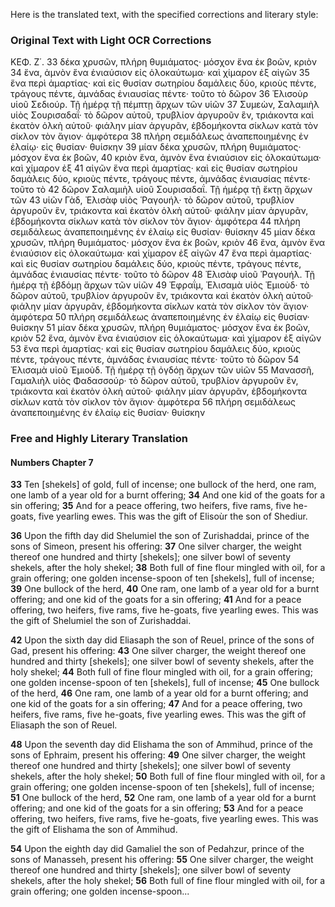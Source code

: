 Here is the translated text, with the specified corrections and literary style:

### Original Text with Light OCR Corrections

ΚΕΦ. Ζ΄.
33 δέκα χρυσῶν, πλήρη θυμιάματος· μόσχον ἕνα ἐκ βοῶν, κριὸν
34 ἕνα, ἀμνὸν ἕνα ἐνιαύσιον εἰς ὁλοκαύτωμα· καὶ χίμαρον ἐξ αἰγῶν
35 ἕνα περὶ ἁμαρτίας· καὶ εἰς θυσίαν σωτηρίου δαμάλεις δύο, κριοὺς
   πέντε, τράγους πέντε, ἀμνάδας ἐνιαυσίας πέντε· τοῦτο τὸ δῶρον
36 Ἐλισοὺρ υἱοῦ Σεδιούρ. Τῇ ἡμέρᾳ τῇ πέμπτῃ ἄρχων τῶν υἱῶν
37 Συμεὼν, Σαλαμιὴλ υἱὸς Σουρισαδαΐ· τὸ δῶρον αὐτοῦ, τρυβλίον
   ἀργυροῦν ἓν, τριάκοντα καὶ ἑκατὸν ὁλκὴ αὐτοῦ· φιάλην μίαν ἀργυρᾶν,
   ἑβδομήκοντα σίκλων κατὰ τὸν σίκλον τὸν ἅγιον· ἀμφότερα
38 πλήρη σεμιδάλεως ἀναπεποιημένης ἐν ἐλαίῳ· εἰς θυσίαν· θυίσκην
39 μίαν δέκα χρυσῶν, πλήρη θυμιάματος· μόσχον ἕνα ἐκ βοῶν,
40 κριὸν ἕνα, ἀμνὸν ἕνα ἐνιαύσιον εἰς ὁλοκαύτωμα· καὶ χίμαρον ἐξ
41 αἰγῶν ἕνα περὶ ἁμαρτίας· καὶ εἰς θυσίαν σωτηρίου δαμάλεις δύο,
   κριοὺς πέντε, τράγους πέντε, ἀμνάδας ἐνιαυσίας πέντε· τοῦτο τὸ
42 δῶρον Σαλαμιὴλ υἱοῦ Σουρισαδαΐ. Τῇ ἡμέρᾳ τῇ ἕκτῃ ἄρχων τῶν
43 υἱῶν Γὰδ, Ἐλισὰφ υἱὸς Ῥαγουήλ· τὸ δῶρον αὐτοῦ, τρυβλίον ἀργυροῦν
   ἓν, τριάκοντα καὶ ἑκατὸν ὁλκὴ αὐτοῦ· φιάλην μίαν ἀργυρᾶν,
   ἑβδομήκοντα σίκλων κατὰ τὸν σίκλον τὸν ἅγιον· ἀμφότερα
44 πλήρη σεμιδάλεως ἀναπεποιημένης ἐν ἐλαίῳ εἰς θυσίαν· θυίσκην
45 μίαν δέκα χρυσῶν, πλήρη θυμιάματος· μόσχον ἕνα ἐκ βοῶν, κριὸν
46 ἕνα, ἀμνὸν ἕνα ἐνιαύσιον εἰς ὁλοκαύτωμα· καὶ χίμαρον ἐξ αἰγῶν
47 ἕνα περὶ ἁμαρτίας· καὶ εἰς θυσίαν σωτηρίου δαμάλεις δύο, κριοὺς
   πέντε, τράγους πέντε, ἀμνάδας ἐνιαυσίας πέντε· τοῦτο τὸ δῶρον
48 Ἐλισὰφ υἱοῦ Ῥαγουήλ. Τῇ ἡμέρᾳ τῇ ἑβδόμῃ ἄρχων τῶν υἱῶν
49 Ἐφραΐμ, Ἐλισαμὰ υἱὸς Ἐμιοὺδ· τὸ δῶρον αὐτοῦ, τρυβλίον ἀργυροῦν
   ἓν, τριάκοντα καὶ ἑκατὸν ὁλκὴ αὐτοῦ· φιάλην μίαν ἀργυρᾶν,
   ἑβδομήκοντα σίκλων κατὰ τὸν σίκλον τὸν ἅγιον· ἀμφότερα
50 πλήρη σεμιδάλεως ἀναπεποιημένης ἐν ἐλαίῳ εἰς θυσίαν· θυίσκην
51 μίαν δέκα χρυσῶν, πλήρη θυμιάματος· μόσχον ἕνα ἐκ βοῶν, κριὸν
52 ἕνα, ἀμνὸν ἕνα ἐνιαύσιον εἰς ὁλοκαύτωμα· καὶ χίμαρον ἐξ αἰγῶν
53 ἕνα περὶ ἁμαρτίας· καὶ εἰς θυσίαν σωτηρίου δαμάλεις δύο, κριοὺς
   πέντε, τράγους πέντε, ἀμνάδας ἐνιαυσίας πέντε· τοῦτο τὸ δῶρον
54 Ἐλισαμὰ υἱοῦ Ἐμιοὺδ. Τῇ ἡμέρᾳ τῇ ὀγδόῃ ἄρχων τῶν υἱῶν
55 Μανασσῆ, Γαμαλιὴλ υἱὸς Φαδασσούρ· τὸ δῶρον αὐτοῦ, τρυβλίον
   ἀργυροῦν ἓν, τριάκοντα καὶ ἑκατὸν ὁλκὴ αὐτοῦ· φιάλην μίαν ἀργυρᾶν,
   ἑβδομήκοντα σίκλων κατὰ τὸν σίκλον τὸν ἅγιον· ἀμφότερα
56 πλήρη σεμιδάλεως ἀναπεποιημένης ἐν ἐλαίῳ εἰς θυσίαν· θυίσκην

### Free and Highly Literary Translation

#### Numbers Chapter 7

**33** Ten [shekels] of gold, full of incense;
one bullock of the herd,
one ram,
one lamb of a year old for a burnt offering;
**34** And one kid of the goats for a sin offering;
**35** And for a peace offering,
two heifers,
five rams,
five he-goats,
five yearling ewes.
This was the gift of Elisoùr the son of Shediur.

**36** Upon the fifth day did Shelumiel the son of Zurishaddai,
prince of the sons of Simeon, present his offering:
**37** One silver charger, the weight thereof one hundred and thirty [shekels];
one silver bowl of seventy shekels, after the holy shekel;
**38** Both full of fine flour mingled with oil, for a grain offering;
one golden incense-spoon of ten [shekels], full of incense;
**39** One bullock of the herd,
**40** One ram,
one lamb of a year old for a burnt offering;
and one kid of the goats for a sin offering;
**41** And for a peace offering,
two heifers,
five rams,
five he-goats,
five yearling ewes.
This was the gift of Shelumiel the son of Zurishaddai.

**42** Upon the sixth day did Eliasaph the son of Reuel,
prince of the sons of Gad, present his offering:
**43** One silver charger, the weight thereof one hundred and thirty [shekels];
one silver bowl of seventy shekels, after the holy shekel;
**44** Both full of fine flour mingled with oil, for a grain offering;
one golden incense-spoon of ten [shekels], full of incense;
**45** One bullock of the herd,
**46** One ram,
one lamb of a year old for a burnt offering;
and one kid of the goats for a sin offering;
**47** And for a peace offering,
two heifers,
five rams,
five he-goats,
five yearling ewes.
This was the gift of Eliasaph the son of Reuel.

**48** Upon the seventh day did Elishama the son of Ammihud,
prince of the sons of Ephraim, present his offering:
**49** One silver charger, the weight thereof one hundred and thirty [shekels];
one silver bowl of seventy shekels, after the holy shekel;
**50** Both full of fine flour mingled with oil, for a grain offering;
one golden incense-spoon of ten [shekels], full of incense;
**51** One bullock of the herd,
**52** One ram,
one lamb of a year old for a burnt offering;
and one kid of the goats for a sin offering;
**53** And for a peace offering,
two heifers,
five rams,
five he-goats,
five yearling ewes.
This was the gift of Elishama the son of Ammihud.

**54** Upon the eighth day did Gamaliel the son of Pedahzur,
prince of the sons of Manasseh, present his offering:
**55** One silver charger, the weight thereof one hundred and thirty [shekels];
one silver bowl of seventy shekels, after the holy shekel;
**56** Both full of fine flour mingled with oil, for a grain offering;
one golden incense-spoon...